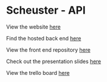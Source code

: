 # Scheuster - API

View the website [here](https://scheuster.netlify.app/)

Find the hosted back end [here](https://scheuster-backend.herokuapp.com/playerlist)

View the front end repository [here](https://github.com/CharlyMannion/fe-scheuster)

Check out the presentation slides [here](https://docs.google.com/presentation/d/1CiV3ls1eskvFRgxnzb3ImigvVxlpMBCXm5KJqQg78ao/edit#slide=id.p)

View the trello board [here](https://trello.com/b/DpW95zmA/scheuster)